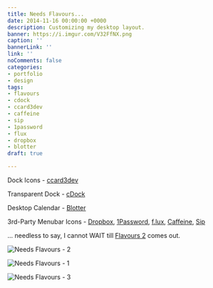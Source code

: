 ```yaml
---
title: Needs Flavours...
date: 2014-11-16 00:00:00 +0000
description: Customizing my desktop layout.
banner: https://i.imgur.com/V32FfNX.png
caption: ''
bannerLink: ''
link: ''
noComments: false
categories:
- portfolio
- design
tags:
- flavours
- cdock
- ccard3dev
- caffeine
- sip
- 1password
- flux
- dropbox
- blotter
draft: true

---
```

Dock Icons - [ccard3dev](http://ccard3dev.deviantart.com/art/Dynamic-Icons-for-Yosemite-Apple-Apps-460428519)

Transparent Dock - [cDock](http://sourceforge.net/projects/cdock/)

Desktop Calendar - [Blotter](http://wireload.net/products/blotter/)

3rd-Party Menubar Icons - [Dropbox](http://dropbox.com/), [1Password](https://agilebits.com/onepassword), [f.lux](https://justgetflux.com/), [Caffeine](http://lightheadsw.com/caffeine/), [Sip](http://theolabrothers.com/sip/)

... needless to say, I cannot WAIT till [Flavours 2](https://interacto.zendesk.com/entries/53605899-Yosemite-and-the-future-Flavours-2) comes out.

![Needs Flavours - 2](https://i.imgur.com/qBeWrnP.png)

![Needs Flavours - 1](https://i.imgur.com/8BSqCXL.png)

![Needs Flavours - 3](https://i.imgur.com/hRiEr8l.png)